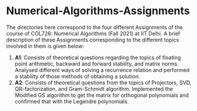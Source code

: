 # Numerical-Algorithms-Assignments

The directories here correspond to the four different Assignments of the course of COL726: Numerical Algorithms (Fall 2021) at IIT Delhi. A brief description of these Assignments corresponding to the different topics involved in them is given below:

1. **A1**: Consists of theoretical questions regarding the topics of floating point arithmetic, backward and forward stability, and matrix norms. Analysed different ways of solving a recurrence relation and performed a stability of those methods of obtaining a solution.
2. **A2**: Consists of theoretical questions from the topics of Projectors, SVD, QR-factorization, and Gram-Schmidt algorithm. Implemented the Modified GS algorithm to get the matrix for orthogonal polynomials and confirmed that with the Legendre polynomials.

